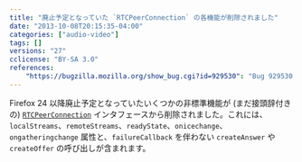 ```yaml
---
title: "廃止予定となっていた `RTCPeerConnection` の各機能が削除されました"
date: "2013-10-08T20:15:35-04:00"
categories: ["audio-video"]
tags: []
versions: "27"
cclicense: "BY-SA 3.0"
references:
    "https://bugzilla.mozilla.org/show_bug.cgi?id=929530": "Bug 929530 – Remove deprecated peerConnection functionality which has produced web console warnings since 24."
---
```

Firefox 24 以降廃止予定となっていたいくつかの非標準機能が (まだ接頭辞付きの) [`RTCPeerConnection`](https://developer.mozilla.org/ja/docs/Web/API/RTCPeerConnection) インタフェースから削除されました。これには、`localStreams`、`remoteStreams`、`readyState`、`onicechange`、`ongatheringchange` 属性と、`failureCallback` を伴わない `createAnswer` や `createOffer` の呼び出しが含まれます。
